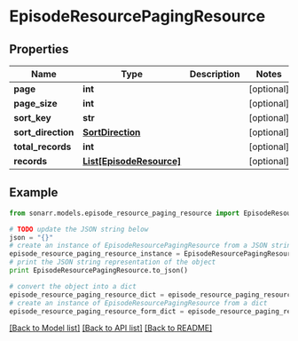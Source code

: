 # EpisodeResourcePagingResource


## Properties
Name | Type | Description | Notes
------------ | ------------- | ------------- | -------------
**page** | **int** |  | [optional] 
**page_size** | **int** |  | [optional] 
**sort_key** | **str** |  | [optional] 
**sort_direction** | [**SortDirection**](SortDirection.md) |  | [optional] 
**total_records** | **int** |  | [optional] 
**records** | [**List[EpisodeResource]**](EpisodeResource.md) |  | [optional] 

## Example

```python
from sonarr.models.episode_resource_paging_resource import EpisodeResourcePagingResource

# TODO update the JSON string below
json = "{}"
# create an instance of EpisodeResourcePagingResource from a JSON string
episode_resource_paging_resource_instance = EpisodeResourcePagingResource.from_json(json)
# print the JSON string representation of the object
print EpisodeResourcePagingResource.to_json()

# convert the object into a dict
episode_resource_paging_resource_dict = episode_resource_paging_resource_instance.to_dict()
# create an instance of EpisodeResourcePagingResource from a dict
episode_resource_paging_resource_form_dict = episode_resource_paging_resource.from_dict(episode_resource_paging_resource_dict)
```
[[Back to Model list]](../README.md#documentation-for-models) [[Back to API list]](../README.md#documentation-for-api-endpoints) [[Back to README]](../README.md)


